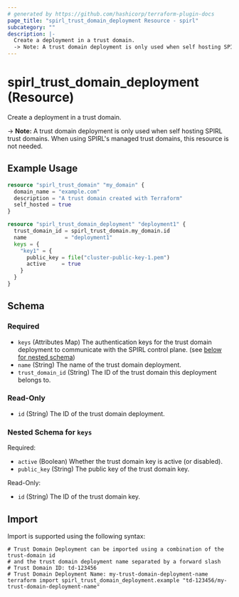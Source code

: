 ```yaml
---
# generated by https://github.com/hashicorp/terraform-plugin-docs
page_title: "spirl_trust_domain_deployment Resource - spirl"
subcategory: ""
description: |-
  Create a deployment in a trust domain.
  -> Note: A trust domain deployment is only used when self hosting SPIRL trust domains. When using SPIRL's managed trust domains, this resource is not needed.
---
```


# spirl_trust_domain_deployment (Resource)

Create a deployment in a trust domain.

-> **Note:** A trust domain deployment is only used when self hosting SPIRL trust domains. When using SPIRL's managed trust domains, this resource is not needed.

## Example Usage

```terraform
resource "spirl_trust_domain" "my_domain" {
  domain_name = "example.com"
  description = "A trust domain created with Terraform"
  self_hosted = true
}

resource "spirl_trust_domain_deployment" "deployment1" {
  trust_domain_id = spirl_trust_domain.my_domain.id
  name            = "deployment1"
  keys = {
    "key1" = {
      public_key = file("cluster-public-key-1.pem")
      active     = true
    }
  }
}
```

<!-- schema generated by tfplugindocs -->
## Schema

### Required

- `keys` (Attributes Map) The authentication keys for the trust domain deployment to communicate with the SPIRL control plane. (see [below for nested schema](#nestedatt--keys))
- `name` (String) The name of the trust domain deployment.
- `trust_domain_id` (String) The ID of the trust domain this deployment belongs to.

### Read-Only

- `id` (String) The ID of the trust domain deployment.

<a id="nestedatt--keys"></a>
### Nested Schema for `keys`

Required:

- `active` (Boolean) Whether the trust domain key is active (or disabled).
- `public_key` (String) The public key of the trust domain key.

Read-Only:

- `id` (String) The ID of the trust domain key.

## Import

Import is supported using the following syntax:

```shell
# Trust Domain Deployment can be imported using a combination of the trust-domain id
# and the trust domain deployment name separated by a forward slash
# Trust Domain ID: td-123456
# Trust Domain Deployment Name: my-trust-domain-deployment-name
terraform import spirl_trust_domain_deployment.example "td-123456/my-trust-domain-deployment-name"
```
